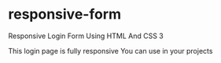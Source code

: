 # responsive-form
Responsive Login Form Using HTML And CSS 3


This login page is fully responsive You can use in your projects
